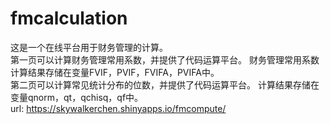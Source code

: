 # fmcalculation
这是一个在线平台用于财务管理的计算。  
第一页可以计算财务管理常用系数，并提供了代码运算平台。
财务管理常用系数计算结果存储在变量FVIF，PVIF，FVIFA，PVIFA中。  
第二页可以计算常见统计分布的位数，并提供了代码运算平台。
计算结果存储在变量qnorm，qt，qchisq，qf中。  
url: https://skywalkerchen.shinyapps.io/fmcompute/

